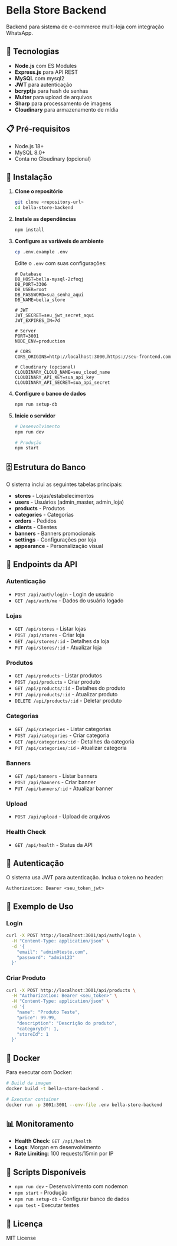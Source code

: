 # Bella Store Backend

Backend para sistema de e-commerce multi-loja com integração WhatsApp.

## 🚀 Tecnologias

- **Node.js** com ES Modules
- **Express.js** para API REST
- **MySQL** com mysql2
- **JWT** para autenticação
- **bcryptjs** para hash de senhas
- **Multer** para upload de arquivos
- **Sharp** para processamento de imagens
- **Cloudinary** para armazenamento de mídia

## 📋 Pré-requisitos

- Node.js 18+
- MySQL 8.0+
- Conta no Cloudinary (opcional)

## 🔧 Instalação

1. **Clone o repositório**
   ```bash
   git clone <repository-url>
   cd bella-store-backend
   ```

2. **Instale as dependências**
   ```bash
   npm install
   ```

3. **Configure as variáveis de ambiente**
   ```bash
   cp .env.example .env
   ```
   
   Edite o `.env` com suas configurações:
   ```env
   # Database
   DB_HOST=bella-mysql-2zfoqj
   DB_PORT=3306
   DB_USER=root
   DB_PASSWORD=sua_senha_aqui
   DB_NAME=bella_store
   
   # JWT
   JWT_SECRET=seu_jwt_secret_aqui
   JWT_EXPIRES_IN=7d
   
   # Server
   PORT=3001
   NODE_ENV=production
   
   # CORS
   CORS_ORIGINS=http://localhost:3000,https://seu-frontend.com
   
   # Cloudinary (opcional)
   CLOUDINARY_CLOUD_NAME=seu_cloud_name
   CLOUDINARY_API_KEY=sua_api_key
   CLOUDINARY_API_SECRET=sua_api_secret
   ```

4. **Configure o banco de dados**
   ```bash
   npm run setup-db
   ```

5. **Inicie o servidor**
   ```bash
   # Desenvolvimento
   npm run dev
   
   # Produção
   npm start
   ```

## 🗄️ Estrutura do Banco

O sistema inclui as seguintes tabelas principais:

- **stores** - Lojas/estabelecimentos
- **users** - Usuários (admin_master, admin_loja)
- **products** - Produtos
- **categories** - Categorias
- **orders** - Pedidos
- **clients** - Clientes
- **banners** - Banners promocionais
- **settings** - Configurações por loja
- **appearance** - Personalização visual

## 🔌 Endpoints da API

### Autenticação
- `POST /api/auth/login` - Login de usuário
- `GET /api/auth/me` - Dados do usuário logado

### Lojas
- `GET /api/stores` - Listar lojas
- `POST /api/stores` - Criar loja
- `GET /api/stores/:id` - Detalhes da loja
- `PUT /api/stores/:id` - Atualizar loja

### Produtos
- `GET /api/products` - Listar produtos
- `POST /api/products` - Criar produto
- `GET /api/products/:id` - Detalhes do produto
- `PUT /api/products/:id` - Atualizar produto
- `DELETE /api/products/:id` - Deletar produto

### Categorias
- `GET /api/categories` - Listar categorias
- `POST /api/categories` - Criar categoria
- `GET /api/categories/:id` - Detalhes da categoria
- `PUT /api/categories/:id` - Atualizar categoria

### Banners
- `GET /api/banners` - Listar banners
- `POST /api/banners` - Criar banner
- `PUT /api/banners/:id` - Atualizar banner

### Upload
- `POST /api/upload` - Upload de arquivos

### Health Check
- `GET /api/health` - Status da API

## 🔐 Autenticação

O sistema usa JWT para autenticação. Inclua o token no header:

```
Authorization: Bearer <seu_token_jwt>
```

## 📝 Exemplo de Uso

### Login
```bash
curl -X POST http://localhost:3001/api/auth/login \
  -H "Content-Type: application/json" \
  -d '{
    "email": "admin@teste.com",
    "password": "admin123"
  }'
```

### Criar Produto
```bash
curl -X POST http://localhost:3001/api/products \
  -H "Authorization: Bearer <seu_token>" \
  -H "Content-Type: application/json" \
  -d '{
    "name": "Produto Teste",
    "price": 99.99,
    "description": "Descrição do produto",
    "categoryId": 1,
    "storeId": 1
  }'
```

## 🐳 Docker

Para executar com Docker:

```bash
# Build da imagem
docker build -t bella-store-backend .

# Executar container
docker run -p 3001:3001 --env-file .env bella-store-backend
```

## 📊 Monitoramento

- **Health Check**: `GET /api/health`
- **Logs**: Morgan em desenvolvimento
- **Rate Limiting**: 100 requests/15min por IP

## 🔧 Scripts Disponíveis

- `npm run dev` - Desenvolvimento com nodemon
- `npm start` - Produção
- `npm run setup-db` - Configurar banco de dados
- `npm test` - Executar testes

## 📄 Licença

MIT License 